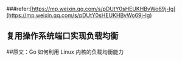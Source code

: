 ###refer:[https://mp.weixin.qq.com/s/pDUtY0sHEUKHBvWo69j-Ig](https://mp.weixin.qq.com/s/pDUtY0sHEUKHBvWo69j-Ig)

## 复用操作系统端口实现负载均衡 

##原文：Go 如何利用 Linux 内核的负载均衡能力